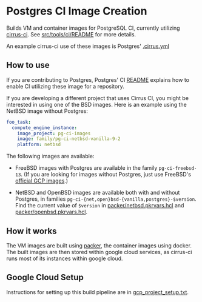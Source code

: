 # Postgres CI Image Creation

Builds VM and container images for PostgreSQL CI, currently utilizing
[cirrus-ci](https://cirrus-ci.org/). See
[src/tools/ci/README](https://github.com/postgres/postgres/blob/master/src/tools/ci/README)
for more details.

An example cirrus-ci use of these images is Postgres' [.cirrus.yml](
https://github.com/postgres/postgres/blob/master/.cirrus.yml)


## How to use

If you are contributing to Postgres, Postgres' CI
[README](https://github.com/postgres/postgres/blob/master/src/tools/ci/README)
explains how to enable CI utilizing these image for a repository.

If you are developing a different project that uses Cirrus CI, you might be
interested in using one of the BSD images. Here is an example using the NetBSD
image without Postgres:

```yaml
foo_task:
  compute_engine_instance:
    image_project: pg-ci-images
    image: family/pg-ci-netbsd-vanilla-9-2
    platform: netbsd
```

The following images are available:

-   FreeBSD images with Postgres are available in the family `pg-ci-freebsd-13`.
    (If you are looking for images without Postgres, just use FreeBSD's
    [official GCP images](https://cloud.google.com/compute/docs/images#freebsd).)

-   NetBSD and OpenBSD images are available both with and without Postgres,
    in families `pg-ci-{net,open}bsd-{vanilla,postgres}-$version`. Find
    the current value of `$version` in
    [packer/netbsd.pkrvars.hcl](packer/netbsd.pkrvars.hcl) and
    [packer/openbsd.pkrvars.hcl](packer/openbsd.pkrvars.hcl).


## How it works

The VM images are built using [packer](https://www.packer.io/), the container images using docker. The
built images are then stored within google cloud services, as cirrus-ci runs most of its instances within google cloud.


## Google Cloud Setup

Instructions for setting up this build pipeline are in [gcp_project_setup.txt](gcp_project_setup.txt).
